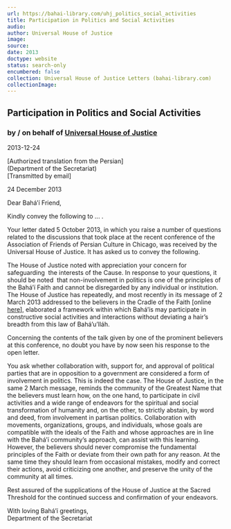 ```yaml
---
url: https://bahai-library.com/uhj_politics_social_activities
title: Participation in Politics and Social Activities
audio: 
author: Universal House of Justice
image: 
source: 
date: 2013
doctype: website
status: search-only
encumbered: false
collection: Universal House of Justice Letters (bahai-library.com)
collectionImage: 
---
```



## Participation in Politics and Social Activities

### by / on behalf of [Universal House of Justice](https://bahai-library.com/author/Universal+House+of+Justice)

2013-12-24


\[Authorized translation from the Persian\]  
(Department of the Secretariat)  
\[Transmitted by email\]

24 December 2013

Dear Bahá’í Friend,

Kindly convey the following to ... .

Your letter dated 5 October 2013, in which you raise a number of questions related to the discussions that took place at the recent conference of the Association of Friends of Persian Culture in Chicago, was received by the Universal House of Justice. It has asked us to convey the following.

The House of Justice noted with appreciation your concern for safeguarding  the interests of the Cause. In response to your questions, it should be noted  that non-involvement in politics is one of the principles of the Bahá’í Faith and cannot be disregarded by any individual or institution. The House of Justice has repeatedly, and most recently in its message of 2 March 2013 addressed to the believers in the Cradle of the Faith \[online [here](https://bahai-library.com/uhj_non-involvement_partisan_politics)\], elaborated a framework within which Bahá’ís may participate in constructive social activities and interactions without deviating a hair’s breadth from this law of Bahá’u’lláh.

Concerning the contents of the talk given by one of the prominent believers at this conference, no doubt you have by now seen his response to the open letter.

You ask whether collaboration with, support for, and approval of political parties that are in opposition to a government are considered a form of involvement in politics. This is indeed the case. The House of Justice, in the same 2 March message, reminds the community of the Greatest Name that the believers must learn how, on the one hand, to participate in civil activities and a wide range of endeavors for the spiritual and social transformation of humanity and, on the other, to strictly abstain, by word and deed, from involvement in partisan politics. Collaboration with movements, organizations, groups, and individuals, whose goals are compatible with the ideals of the Faith and whose approaches are in line with the Bahá’í community’s approach, can assist with this learning. However, the believers should never compromise the fundamental principles of the Faith or deviate from their own path for any reason. At the same time they should learn from occasional mistakes, modify and correct their actions, avoid criticizing one another, and preserve the unity of the community at all times.

Rest assured of the supplications of the House of Justice at the Sacred Threshold for the continued success and confirmation of your endeavors.

With loving Bahá’í greetings,  
Department of the Secretariat